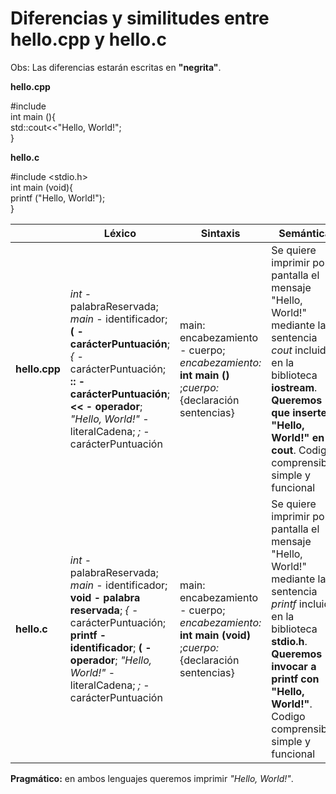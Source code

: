 # Diferencias y similitudes entre hello.cpp y hello.c 
  
Obs: Las diferencias estarán escritas en **"negrita"**.
  
**hello.cpp** 

#include<iostream>  
int main (){  
	std::cout<<"Hello, World!";  
}  

**hello.c**  

#include <stdio.h>  
int main (void){  
	printf ("Hello, World!");  
}
  
  
|| Léxico | Sintaxis | Semántica |
|--|--|--|--|  
|**hello.cpp**|*int* - palabraReservada; *main* - identificador; **( - carácterPuntuación**; *{* - carácterPuntuación; **:: - carácterPuntuación**; **<< - operador**; *"Hello, World!"* - literalCadena; *;* - carácterPuntuación| main: encabezamiento - cuerpo; *encabezamiento:* **int main ()** ;*cuerpo:* {declaración sentencias} |Se quiere imprimir por pantalla el mensaje "Hello, World!" mediante la sentencia *cout* incluida en la biblioteca **iostream**. **Queremos que inserte "Hello, World!" en cout**. Codigo comprensible, simple y funcional|  
|**hello.c**|*int* - palabraReservada; *main* - identificador; **void - palabra reservada**; *{* - carácterPuntuación; **printf -identificador**; **( - operador**; *"Hello, World!"* - literalCadena; *;* - carácterPuntuación| main: encabezamiento - cuerpo; *encabezamiento:* **int main (void)** ;*cuerpo:* {declaración sentencias} |Se quiere imprimir por pantalla el mensaje "Hello, World!" mediante la sentencia *printf* incluida en la biblioteca **stdio.h**. **Queremos invocar a printf con "Hello, World!"**. Codigo comprensible, simple y funcional|
  
**Pragmático:** en ambos lenguajes queremos imprimir *"Hello, World!"*.  
